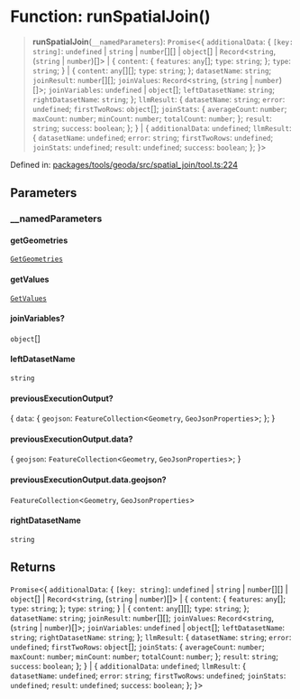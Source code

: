 # Function: runSpatialJoin()

> **runSpatialJoin**(`__namedParameters`): `Promise`\<\{ `additionalData`: \{ `[key: string]`: `undefined` \| `string` \| `number`[][] \| `object`[] \| `Record`\<`string`, (`string` \| `number`)[]\> \| \{ `content`: \{ `features`: `any`[]; `type`: `string`; \}; `type`: `string`; \} \| \{ `content`: `any`[][]; `type`: `string`; \};  `datasetName`: `string`; `joinResult`: `number`[][]; `joinValues`: `Record`\<`string`, (`string` \| `number`)[]\>; `joinVariables`: `undefined` \| `object`[]; `leftDatasetName`: `string`; `rightDatasetName`: `string`; \}; `llmResult`: \{ `datasetName`: `string`; `error`: `undefined`; `firstTwoRows`: `object`[]; `joinStats`: \{ `averageCount`: `number`; `maxCount`: `number`; `minCount`: `number`; `totalCount`: `number`; \}; `result`: `string`; `success`: `boolean`; \}; \} \| \{ `additionalData`: `undefined`; `llmResult`: \{ `datasetName`: `undefined`; `error`: `string`; `firstTwoRows`: `undefined`; `joinStats`: `undefined`; `result`: `undefined`; `success`: `boolean`; \}; \}\>

Defined in: [packages/tools/geoda/src/spatial\_join/tool.ts:224](https://github.com/geodaopenjs/openassistant/blob/0a6a7e7306d75a25dc968b3117f04cb7bd613bec/packages/tools/geoda/src/spatial_join/tool.ts#L224)

## Parameters

### \_\_namedParameters

#### getGeometries

[`GetGeometries`](../type-aliases/GetGeometries.md)

#### getValues

[`GetValues`](../type-aliases/GetValues.md)

#### joinVariables?

`object`[]

#### leftDatasetName

`string`

#### previousExecutionOutput?

\{ `data`: \{ `geojson`: `FeatureCollection`\<`Geometry`, `GeoJsonProperties`\>; \}; \}

#### previousExecutionOutput.data?

\{ `geojson`: `FeatureCollection`\<`Geometry`, `GeoJsonProperties`\>; \}

#### previousExecutionOutput.data.geojson?

`FeatureCollection`\<`Geometry`, `GeoJsonProperties`\>

#### rightDatasetName

`string`

## Returns

`Promise`\<\{ `additionalData`: \{ `[key: string]`: `undefined` \| `string` \| `number`[][] \| `object`[] \| `Record`\<`string`, (`string` \| `number`)[]\> \| \{ `content`: \{ `features`: `any`[]; `type`: `string`; \}; `type`: `string`; \} \| \{ `content`: `any`[][]; `type`: `string`; \};  `datasetName`: `string`; `joinResult`: `number`[][]; `joinValues`: `Record`\<`string`, (`string` \| `number`)[]\>; `joinVariables`: `undefined` \| `object`[]; `leftDatasetName`: `string`; `rightDatasetName`: `string`; \}; `llmResult`: \{ `datasetName`: `string`; `error`: `undefined`; `firstTwoRows`: `object`[]; `joinStats`: \{ `averageCount`: `number`; `maxCount`: `number`; `minCount`: `number`; `totalCount`: `number`; \}; `result`: `string`; `success`: `boolean`; \}; \} \| \{ `additionalData`: `undefined`; `llmResult`: \{ `datasetName`: `undefined`; `error`: `string`; `firstTwoRows`: `undefined`; `joinStats`: `undefined`; `result`: `undefined`; `success`: `boolean`; \}; \}\>
